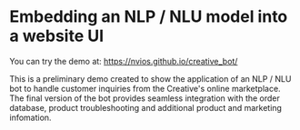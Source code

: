# Embedding an NLP / NLU model into a website UI

You can try the demo at: https://nvios.github.io/creative_bot/

This is a preliminary demo created to show the application of an NLP / NLU bot to handle customer inquiries from the Creative's online marketplace. The final version of the bot provides seamless integration with the order database, product troubleshooting and additional product and marketing infomation.
